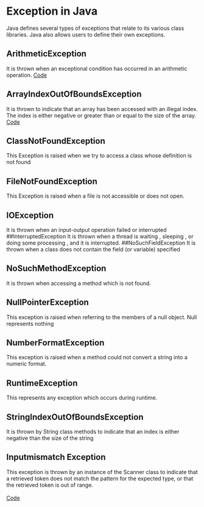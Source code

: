 # Exception in Java
Java defines several types of exceptions that relate to its various class libraries. Java also allows users to define their own exceptions.
<br>
## ArithmeticException
It is thrown when an exceptional condition has occurred in an arithmetic operation.
[Code](https://github.com/Nehasingh1300/Java/blob/master/DivideByZero.java)
## ArrayIndexOutOfBoundsException
It is thrown to indicate that an array has been accessed with an illegal index. The index is either negative or greater than or equal to the size of the array.<br>
[Code](https://github.com/Nehasingh1300/Java/blob/master/ArrayOutOfBound.java)
## ClassNotFoundException
This Exception is raised when we try to access a class whose definition is not found
## FileNotFoundException
This Exception is raised when a file is not accessible or does not open.
## IOException
It is thrown when an input-output operation failed or interrupted
##InterruptedException
It is thrown when a thread is waiting , sleeping , or doing some processing , and it is interrupted.
##NoSuchFieldException
It is thrown when a class does not contain the field (or variable) specified
## NoSuchMethodException
It is thrown when accessing a method which is not found.
## NullPointerException
This exception is raised when referring to the members of a null object. Null represents nothing
## NumberFormatException
This exception is raised when a method could not convert a string into a numeric format.
## RuntimeException
This represents any exception which occurs during runtime.
## StringIndexOutOfBoundsException
It is thrown by String class methods to indicate that an index is either negative than the size of the string
## Inputmismatch Exception
This exception is thrown by an instance of the Scanner class to indicate that a retrieved token does not match the pattern for the expected type, or that the retrieved token is out of range.<br><br>
[Code](https://github.com/Nehasingh1300/Java/blob/master/InputMisMatch.java)
